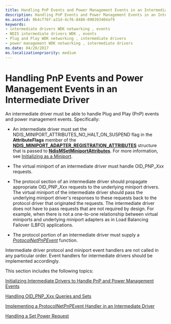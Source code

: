 ```yaml
---
title: Handling PnP Events and Power Management Events in an Intermediate Driver
description: Handling PnP Events and Power Management Events in an Intermediate Driver
ms.assetid: 0b4cf76f-a31d-4cf6-8486-090393404af9
keywords:
- intermediate drivers WDK networking , events
- NDIS intermediate drivers WDK , events
- Plug and Play WDK networking , intermediate drivers
- power management WDK networking , intermediate drivers
ms.date: 04/20/2017
ms.localizationpriority: medium
---
```


# Handling PnP Events and Power Management Events in an Intermediate Driver





An intermediate driver must be able to handle Plug and Play (PnP) events and power management events. Specifically:

-   An intermediate driver must set the NDIS\_MINIPORT\_ATTRIBUTES\_NO\_HALT\_ON\_SUSPEND flag in the **AttributeFlags** member of the [**NDIS\_MINIPORT\_ADAPTER\_REGISTRATION\_ATTRIBUTES**](https://docs.microsoft.com/windows-hardware/drivers/ddi/ndis/ns-ndis-_ndis_miniport_adapter_registration_attributes) structure that is passed to [**NdisMSetMiniportAttributes**](https://docs.microsoft.com/windows-hardware/drivers/ddi/ndis/nf-ndis-ndismsetminiportattributes). For more information, see [Initializing as a Miniport](initializing-virtual-miniports.md).

-   The virtual miniport of an intermediate driver must handle OID\_PNP\_*Xxx* requests.

-   The protocol section of an intermediate driver should propagate appropriate OID\_PNP\_*Xxx* requests to the underlying miniport drivers. The virtual miniport of the intermediate driver should pass the underlying miniport driver's responses to these requests back to the protocol driver that originated the requests. The intermediate driver does not have to pass requests that are not required by design. For example, when there is not a one-to-one relationship between virtual miniports and underlying miniport adapters as in Load Balancing Failover (LBFO) applications.

-   The protocol portion of an intermediate driver must supply a [*ProtocolNetPnPEvent*](https://docs.microsoft.com/windows-hardware/drivers/ddi/ndis/nc-ndis-protocol_net_pnp_event) function.

Intermediate driver protocol and miniport event handlers are not called in any particular order. Event handlers for intermediate drivers should be implemented accordingly.

This section includes the following topics:

[Initializing Intermediate Drivers to Handle PnP and Power Management Events](initializing-intermediate-drivers-to-handle-pnp-and-power-management-events.md)

[Handling OID\_PNP\_Xxx Queries and Sets](handling-oid-pnp-xxx-queries-and-sets.md)

[Implementing a ProtocolNetPnPEvent Handler in an Intermediate Driver](implementing-a-protocolnetpnpevent-handler-in-an-intermediate-driver.md)

[Handling a Set Power Request](handling-a-set-power-request.md)

 

 





